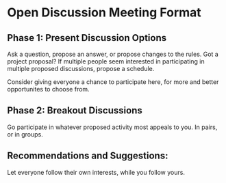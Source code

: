 # Open Discussion Meeting Format

## Phase 1: Present Discussion Options

Ask a question, propose an answer, or propose changes to the rules. Got a project proposal? If multiple people seem interested in participating in multiple proposed discussions, propose a schedule.

Consider giving everyone a chance to participate here, for more and better opportunites to choose from. 

## Phase 2: Breakout Discussions

Go participate in whatever proposed activity most appeals to you. In pairs, or in groups. 

## Recommendations and Suggestions: 

Let everyone follow their own interests, while you follow yours.
